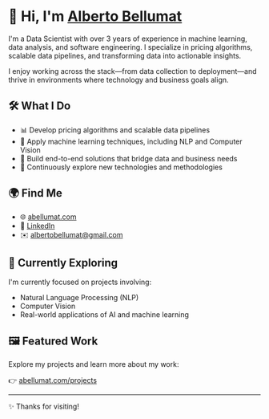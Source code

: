 # 👋 Hi, I'm [Alberto Bellumat](https://abellumat.com)

I'm a Data Scientist with over 3 years of experience in machine learning, data analysis, and software engineering. I specialize in pricing algorithms, scalable data pipelines, and transforming data into actionable insights.

I enjoy working across the stack—from data collection to deployment—and thrive in environments where technology and business goals align.

## 🛠️ What I Do

- 📊 Develop pricing algorithms and scalable data pipelines  
- 🤖 Apply machine learning techniques, including NLP and Computer Vision  
- 🧠 Build end-to-end solutions that bridge data and business needs  
- 🌱 Continuously explore new technologies and methodologies  

## 🌍 Find Me

- 🌐 [abellumat.com](https://abellumat.com)  
- 💼 [LinkedIn](https://www.linkedin.com/in/alberto-bellumat-63218716b/)  
- ✉️ albertobellumat@gmail.com  

## 🧪 Currently Exploring

I'm currently focused on projects involving:

- Natural Language Processing (NLP)  
- Computer Vision  
- Real-world applications of AI and machine learning  

## 🖼️ Featured Work

Explore my projects and learn more about my work:

👉 [abellumat.com/projects](https://abellumat.com/projects)

---

✨ Thanks for visiting!
